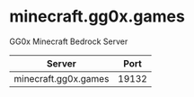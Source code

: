 # minecraft.gg0x.games
GG0x Minecraft Bedrock Server

| Server               | Port  |
|----------------------|-------|
| minecraft.gg0x.games | 19132 |
